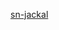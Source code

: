 [sn-jackal](https://user-images.githubusercontent.com/52989406/64014390-9b46d700-cb3f-11e9-819e-624cd71d6884.jpg)
